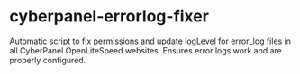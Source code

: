 # cyberpanel-errorlog-fixer
Automatic script to fix permissions and update logLevel for error_log files in all CyberPanel OpenLiteSpeed websites. Ensures error logs work and are properly configured.
